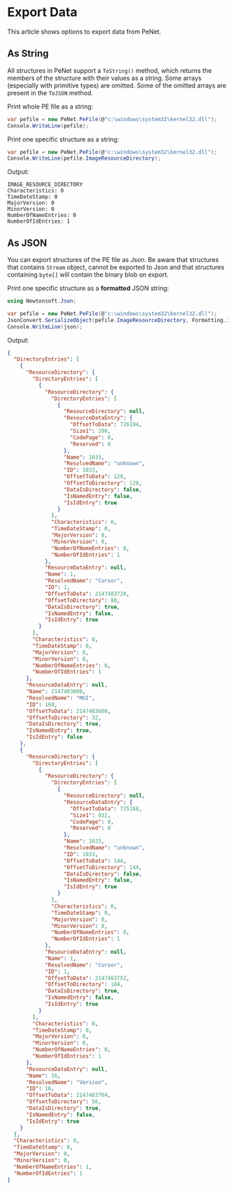 # Export Data

This article shows options to export data from PeNet.

## As String

All structures in PeNet support a `ToString()` method, which returns the members of the structure with their values as a string. Some arrays (especially with primitive types) are omitted. Some of the omitted arrays are present in the `ToJSON` method.

Print whole PE file as a string:

```csharp
var pefile = new PeNet.PeFile(@"c:\windows\system32\kernel32.dll");
Console.WriteLine(pefile);
```

Print one specific structure as a string:

```csharp
var pefile = new PeNet.PeFile(@"c:\windows\system32\kernel32.dll");
Console.WriteLine(pefile.ImageResourceDirectory);
```

Output: 

```none
IMAGE_RESOURCE_DIRECTORY
Characteristics: 0
TimeDateStamp: 0
MajorVersion: 0
MinorVersion: 0
NumberOfNameEntries: 0
NumberOfIdEntries: 1
```

## As JSON

You can export structures of the PE file as Json. Be aware that structures that contains `Stream` object,
cannot be exported to Json and that structures containing `byte[]` will contain the binary blob on export.

Print one specific structure as a **formatted** JSON string:

```csharp
using Newtonsoft.Json;

var pefile = new PeNet.PeFile(@"c:\windows\system32\kernel32.dll");
JsonConvert.SerializeObject(pefile.ImageResourceDirectory, Formatting.Indented);
Console.WriteLine(json);
```

Output:

```json
{
  "DirectoryEntries": [
    {
      "ResourceDirectory": {
        "DirectoryEntries": [
          {
            "ResourceDirectory": {
              "DirectoryEntries": [
                {
                  "ResourceDirectory": null,
                  "ResourceDataEntry": {
                    "OffsetToData": 726104,
                    "Size1": 200,
                    "CodePage": 0,
                    "Reserved": 0
                  },
                  "Name": 1033,
                  "ResolvedName": "unknown",
                  "ID": 1033,
                  "OffsetToData": 128,
                  "OffsetToDirectory": 128,
                  "DataIsDirectory": false,
                  "IsNamedEntry": false,
                  "IsIdEntry": true
                }
              ],
              "Characteristics": 0,
              "TimeDateStamp": 0,
              "MajorVersion": 0,
              "MinorVersion": 0,
              "NumberOfNameEntries": 0,
              "NumberOfIdEntries": 1
            },
            "ResourceDataEntry": null,
            "Name": 1,
            "ResolvedName": "Cursor",
            "ID": 1,
            "OffsetToData": 2147483728,
            "OffsetToDirectory": 80,
            "DataIsDirectory": true,
            "IsNamedEntry": false,
            "IsIdEntry": true
          }
        ],
        "Characteristics": 0,
        "TimeDateStamp": 0,
        "MajorVersion": 0,
        "MinorVersion": 0,
        "NumberOfNameEntries": 0,
        "NumberOfIdEntries": 1
      },
      "ResourceDataEntry": null,
      "Name": 2147483808,
      "ResolvedName": "MUI",
      "ID": 160,
      "OffsetToData": 2147483680,
      "OffsetToDirectory": 32,
      "DataIsDirectory": true,
      "IsNamedEntry": true,
      "IsIdEntry": false
    },
    {
      "ResourceDirectory": {
        "DirectoryEntries": [
          {
            "ResourceDirectory": {
              "DirectoryEntries": [
                {
                  "ResourceDirectory": null,
                  "ResourceDataEntry": {
                    "OffsetToData": 725168,
                    "Size1": 932,
                    "CodePage": 0,
                    "Reserved": 0
                  },
                  "Name": 1033,
                  "ResolvedName": "unknown",
                  "ID": 1033,
                  "OffsetToData": 144,
                  "OffsetToDirectory": 144,
                  "DataIsDirectory": false,
                  "IsNamedEntry": false,
                  "IsIdEntry": true
                }
              ],
              "Characteristics": 0,
              "TimeDateStamp": 0,
              "MajorVersion": 0,
              "MinorVersion": 0,
              "NumberOfNameEntries": 0,
              "NumberOfIdEntries": 1
            },
            "ResourceDataEntry": null,
            "Name": 1,
            "ResolvedName": "Cursor",
            "ID": 1,
            "OffsetToData": 2147483752,
            "OffsetToDirectory": 104,
            "DataIsDirectory": true,
            "IsNamedEntry": false,
            "IsIdEntry": true
          }
        ],
        "Characteristics": 0,
        "TimeDateStamp": 0,
        "MajorVersion": 0,
        "MinorVersion": 0,
        "NumberOfNameEntries": 0,
        "NumberOfIdEntries": 1
      },
      "ResourceDataEntry": null,
      "Name": 16,
      "ResolvedName": "Version",
      "ID": 16,
      "OffsetToData": 2147483704,
      "OffsetToDirectory": 56,
      "DataIsDirectory": true,
      "IsNamedEntry": false,
      "IsIdEntry": true
    }
  ],
  "Characteristics": 0,
  "TimeDateStamp": 0,
  "MajorVersion": 0,
  "MinorVersion": 0,
  "NumberOfNameEntries": 1,
  "NumberOfIdEntries": 1
}
```